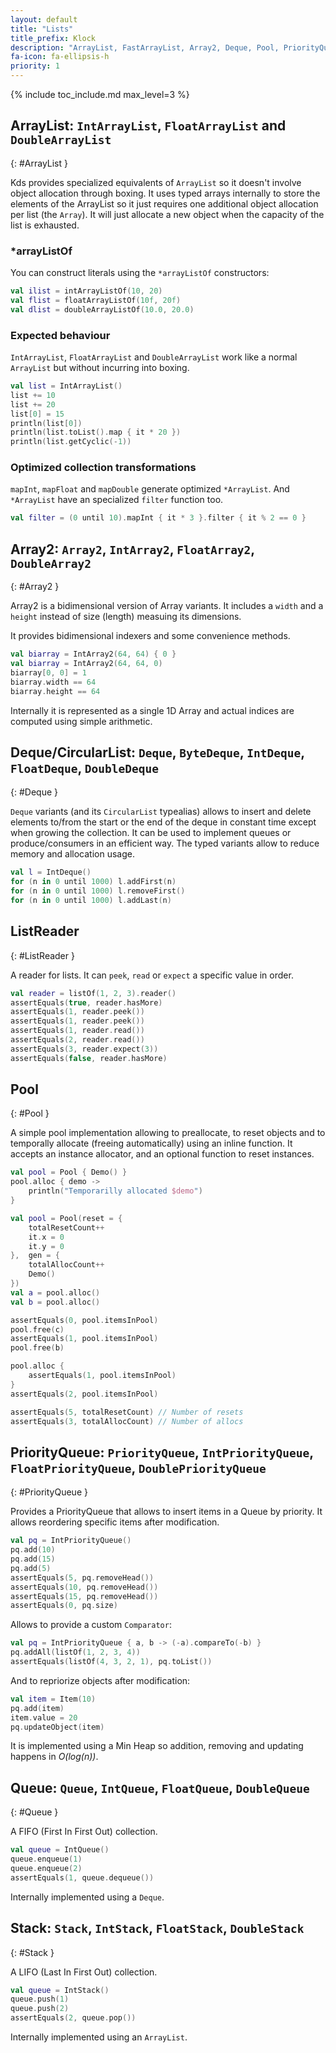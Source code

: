```yaml
---
layout: default
title: "Lists"
title_prefix: Klock
description: "ArrayList, FastArrayList, Array2, Deque, Pool, PriorityQueue, Queue, Stack, ListReader..."
fa-icon: fa-ellipsis-h
priority: 1
---
```


{% include toc_include.md max_level=3 %}

## ArrayList: `IntArrayList`, `FloatArrayList` and `DoubleArrayList`
{: #ArrayList }

Kds provides specialized equivalents of `ArrayList` so it doesn't involve object allocation through boxing. It uses typed arrays internally to store the elements of the ArrayList so it just requires one additional object allocation per list (the `Array`). It will just allocate a new object when the capacity of the list is exhausted.

### *arrayListOf

You can construct literals using the `*arrayListOf` constructors:

```kotlin
val ilist = intArrayListOf(10, 20)
val flist = floatArrayListOf(10f, 20f)
val dlist = doubleArrayListOf(10.0, 20.0)
```

### Expected behaviour

`IntArrayList`, `FloatArrayList` and `DoubleArrayList` work like a normal `ArrayList` but without incurring into boxing.

```kotlin
val list = IntArrayList()
list += 10
list += 20
list[0] = 15
println(list[0])
println(list.toList().map { it * 20 })
println(list.getCyclic(-1))
```

### Optimized collection transformations

`mapInt`, `mapFloat` and `mapDouble` generate optimized `*ArrayList`. And `*ArrayList` have an specialized `filter` function too.

```kotlin
val filter = (0 until 10).mapInt { it * 3 }.filter { it % 2 == 0 }
```

## Array2: `Array2`, `IntArray2`, `FloatArray2`, `DoubleArray2`
{: #Array2 }

Array2 is a bidimensional version of Array variants. It includes a `width` and a `height` instead of size (length) measuing its dimensions.

It provides bidimensional indexers and some convenience methods.

```kotlin
val biarray = IntArray2(64, 64) { 0 }
val biarray = IntArray2(64, 64, 0)
biarray[0, 0] = 1
biarray.width == 64
biarray.height == 64
```

Internally it is represented as a single 1D Array and actual indices are computed using simple arithmetic.
## Deque/CircularList: `Deque`, `ByteDeque`, `IntDeque`, `FloatDeque`, `DoubleDeque`
{: #Deque }

`Deque` variants (and its `CircularList` typealias) allows to insert and delete elements to/from the start or the end of the deque in constant time except when growing the collection. It can be used to implement queues or produce/consumers in an efficient way. The typed variants allow to reduce memory and allocation usage.

```kotlin
val l = IntDeque()
for (n in 0 until 1000) l.addFirst(n)
for (n in 0 until 1000) l.removeFirst()
for (n in 0 until 1000) l.addLast(n)
```

## ListReader
{: #ListReader }

A reader for lists. It can `peek`, `read` or `expect` a specific value in order.

```kotlin
val reader = listOf(1, 2, 3).reader()
assertEquals(true, reader.hasMore)
assertEquals(1, reader.peek())
assertEquals(1, reader.peek())
assertEquals(1, reader.read())
assertEquals(2, reader.read())
assertEquals(3, reader.expect(3))
assertEquals(false, reader.hasMore)
```

## Pool
{: #Pool }

A simple pool implementation allowing to preallocate, to reset objects and to temporally allocate (freeing automatically) using an inline function.
It accepts an instance allocator, and an optional function to reset instances.

```kotlin
val pool = Pool { Demo() }
pool.alloc { demo ->
    println("Temporarilly allocated $demo")
}
```

```kotlin
val pool = Pool(reset = {
    totalResetCount++
    it.x = 0
    it.y = 0
},  gen = {
    totalAllocCount++
    Demo()
})
val a = pool.alloc()
val b = pool.alloc()

assertEquals(0, pool.itemsInPool)
pool.free(c)
assertEquals(1, pool.itemsInPool)
pool.free(b)

pool.alloc {
    assertEquals(1, pool.itemsInPool)
}
assertEquals(2, pool.itemsInPool)

assertEquals(5, totalResetCount) // Number of resets
assertEquals(3, totalAllocCount) // Number of allocs
```

## PriorityQueue: `PriorityQueue`, `IntPriorityQueue`, `FloatPriorityQueue`, `DoublePriorityQueue`
{: #PriorityQueue }

Provides a PriorityQueue that allows to insert items in a Queue by priority. It allows reordering specific items after modification.

```kotlin
val pq = IntPriorityQueue()
pq.add(10)
pq.add(15)
pq.add(5)
assertEquals(5, pq.removeHead())
assertEquals(10, pq.removeHead())
assertEquals(15, pq.removeHead())
assertEquals(0, pq.size)
```

Allows to provide a custom `Comparator`:

```kotlin
val pq = IntPriorityQueue { a, b -> (-a).compareTo(-b) }
pq.addAll(listOf(1, 2, 3, 4))
assertEquals(listOf(4, 3, 2, 1), pq.toList())
```

And to repriorize objects after modification:

```kotlin
val item = Item(10)
pq.add(item)
item.value = 20
pq.updateObject(item)
```

It is implemented using a Min Heap so addition, removing and updating happens in *O(log(n))*.

## Queue: `Queue`, `IntQueue`, `FloatQueue`, `DoubleQueue`
{: #Queue }

A FIFO (First In First Out) collection.

```kotlin
val queue = IntQueue()
queue.enqueue(1)
queue.enqueue(2)
assertEquals(1, queue.dequeue())
```

Internally implemented using a `Deque`.

## Stack: `Stack`, `IntStack`, `FloatStack`, `DoubleStack`
{: #Stack }

A LIFO (Last In First Out) collection.

```kotlin
val queue = IntStack()
queue.push(1)
queue.push(2)
assertEquals(2, queue.pop())
```

Internally implemented using an `ArrayList`.

